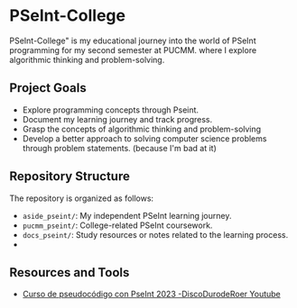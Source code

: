 # PSeInt-College
 PSeInt-College" is my educational journey into the world of PSeInt programming for my second semester at PUCMM. where I explore algorithmic thinking and problem-solving.

## Project Goals

- Explore programming concepts through Pseint.
- Document my learning journey and track progress.
- Grasp the concepts of algorithmic thinking and problem-solving
- Develop a better approach to solving computer science problems through problem statements. (because I'm bad at it)

## Repository Structure
The repository is organized as follows:

- `aside_pseint/`: My independent PSeInt learning journey.
- `pucmm_pseint/`: College-related PSeInt coursework.
- `docs_pseint/`: Study resources or notes related to the learning process.
- 
## Resources and Tools
* [Curso de pseudocódigo con PseInt 2023 -DiscoDurodeRoer Youtube](https://www.youtube.com/watch?v=zOjov-2OZ0E)

